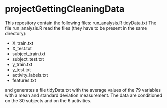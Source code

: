 projectGettingCleaningData
==========================

This repository contain the following files:
run_analysis.R
tidyData.txt
The file run_analysis.R read the files (they have to be present in the same directory):
* X_train.txt
* X_test.txt
* subject_train.txt
* subject_test.txt
* y_train.txt
* y_test.txt
* activity_labels.txt
* features.txt

and generates a file tidyData.txt with the average values of the 79 variables with a mean and standard deviation measurement. The data are conditioned on the 30 subjects and on the 6 activities.

